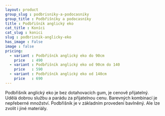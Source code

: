 ```yaml
---
layout: product
group_slug : podbrisniky-a-podocasniky
group_title : Podbřišníky a podocasníky
title : Podbřišník anglický eko
cat_title : Koníci
cat_slug : konici
slug : podbrisnik-anglicky-eko
has_image : False
image : false
pricing:
  - variant : Podbřišník anglický eko do 90cm
    price   : 490
  - variant : Podbřišník anglický eko od 90cm do 140
    price   : 590
  - variant : Podbřišník anglický eko od 140cm
    price   : 690
---
```


Podbřišník anglický eko je bez dotahovacích gum, je cenově přijatelný. Udělá dobrou službu a parádu za přijatelnou cenu. Barevných kombinací je nepřeberné množství. Podbřišník je v základním provedení bavlněný. Ale lze zvolit i jiné materiály.

